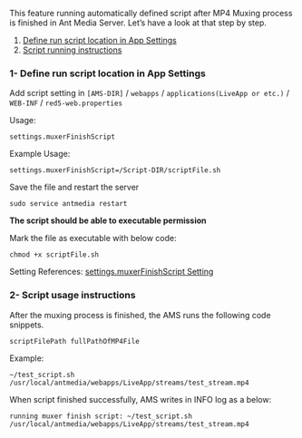 This feature running automatically defined script after MP4 Muxing process is finished in Ant Media Server. Let’s have a look at that step by step.

1. [Define run script location in App Settings](#1--define-run-script-location-in-app-settings)
2. [Script running instructions](#2--script-usage-instructions)

### 1- Define run script location in App Settings

Add script setting in `[AMS-DIR]` / `webapps` / `applications(LiveApp or etc.)` / `WEB-INF` / `red5-web.properties`

Usage:

    settings.muxerFinishScript

Example Usage:

    settings.muxerFinishScript=/Script-DIR/scriptFile.sh

Save the file and restart the server

    sudo service antmedia restart

**The script should be able to executable permission**

Mark the file as executable with below code:

    chmod +x scriptFile.sh

Setting References: [settings.muxerFinishScript Setting](Application-Configuration-Documentation)

### 2- Script usage instructions

After the muxing process is finished, the AMS runs the following code snippets.

    scriptFilePath fullPathOfMP4File

Example:

    ~/test_script.sh /usr/local/antmedia/webapps/LiveApp/streams/test_stream.mp4

When script finished successfully, AMS writes in INFO log as a below:

    running muxer finish script: ~/test_script.sh /usr/local/antmedia/webapps/LiveApp/streams/test_stream.mp4